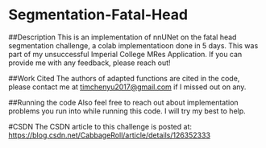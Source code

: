 # Segmentation-Fatal-Head
##Description
This is an implementation of nnUNet on the fatal head segmentation challenge, a colab implementatioon done in 5 days. 
This was part of my unsuccessful Imperial College MRes Application. If you can provide me with any feedback, please reach out!

##Work Cited
The authors of adapted functions are cited in the code, please contact me at timchenyu2017@gmail.com if I missed out on any.

##Running the code
Also feel free to reach out about implementation problems you run into while running this code. I will try my best to help.

#CSDN
The CSDN article to this challenge is posted at: https://blog.csdn.net/CabbageRoll/article/details/126352333
